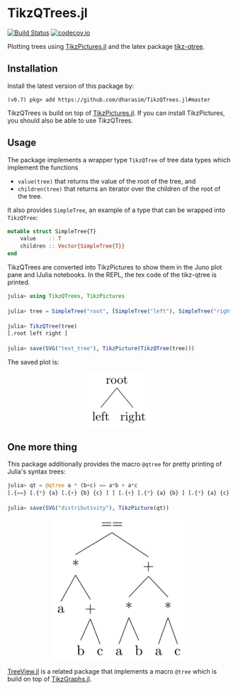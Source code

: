 # TikzQTrees.jl

[![Build Status](https://travis-ci.org/dharasim/TikzQTrees.jl.svg?branch=master)](https://travis-ci.org/dharasim/TikzQTrees.jl)
[![codecov.io](http://codecov.io/github/dharasim/TikzQTrees.jl/coverage.svg?branch=master)](http://codecov.io/github/dharasim/TikzQTrees.jl?branch=master)

Plotting trees using [TikzPictures.jl](https://github.com/JuliaTeX/TikzPictures.jl) and the latex package [tikz-qtree](https://www.ctan.org/pkg/tikz-qtree).

## Installation
Install the latest version of this package by:
```
(v0.7) pkg> add https://github.com/dharasim/TikzQTrees.jl#master
```

TikzQTrees is build on top of [TikzPictures.jl](https://github.com/JuliaTeX/TikzPictures.jl). If you can install TikzPictures, you should also be able to use TikzQTrees.

## Usage

The package implements a wrapper type `TikzQTree` of tree data types which implement the functions
- `value(tree)` that returns the value of the root of the tree, and
- `children(tree)` that returns an iterator over the children of the root of the tree.

It also provides `SimpleTree`, an example of a type that can be wrapped into `TikzQTree`:

```julia
mutable struct SimpleTree{T}
    value    :: T
    children :: Vector{SimpleTree{T}}
end
```

TikzQTrees are converted into TikzPictures to show them in the Juno plot pane and IJulia notebooks. In the REPL, the tex code of the tikz-qtree is printed.

```julia
julia> using TikzQTrees, TikzPictures

julia> tree = SimpleTree("root", [SimpleTree("left"), SimpleTree("right")]);

julia> TikzQTree(tree)
[.root left right ]

julia> save(SVG("test_tree"), TikzPicture(TikzQTree(tree)))

```

The saved plot is:

<p align="center">
  <img src="tree_plots/test_tree.svg" width="140"/>
</p>

## One more thing

This package additionally provides the macro `@qtree` for pretty printing of Julia's syntax trees:

```julia
julia> qt = @qtree a * (b+c) == a*b + a*c
[.{==} [.{*} {a} [.{+} {b} {c} ] ] [.{+} [.{*} {a} {b} ] [.{*} {a} {c} ] ] ]

julia> save(SVG("distributivity"), TikzPicture(qt))

```

<p align="center">
  <img src="tree_plots/distributivity.svg" width="300"/>
</p>

[TreeView.jl](https://github.com/JuliaTeX/TreeView.jl) is a related package that implements a macro `@tree` which is build on top of [TikzGraphs.jl](https://github.com/JuliaTeX/TikzGraphs.jl).
